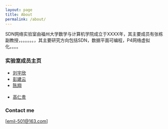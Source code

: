 ```yaml
---
layout: page
title: About
permalink: /about/
---
```


SDN网络实验室由福州大学数学与计算机学院成立于XXXX年，其主要成员有张栋副教授，。。。。。。，其主要研究方向包括SDN，数据平面可编程，P4网络虚拟化。。。。

### 实验室成员主页
<ul class="posts">
    <li> <a href="https://yuxinliu.github.io/"> 刘宇欣</a></li>
    <li> <a href="https://sstriver.github.io/sdnlab"> 彭建云 </a></li>
    <li> <a href="https://wasdns.github.io/Hall-of-Fame/"> 陈翔</a></li> 
    <li> <a href="https://grglym.github.io/"> 高仁贵 </a></li>


 </ul>


### Contact me

[emil-501@163.com]
